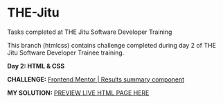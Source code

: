 # THE-Jitu
Tasks completed at THE Jitu Software Developer Training

This branch (htmlcss) contains challenge completed during day 2 of THE Jitu Software Developer Trainee training.

**Day 2: HTML & CSS**

**CHALLENGE:** [Frontend Mentor | Results summary component](https://www.frontendmentor.io/challenges/results-summary-component-CE_K6s0maV)

**MY SOLUTION:** [PREVIEW LIVE HTML PAGE HERE](https://html-css-result-summary-component.onrender.com/)